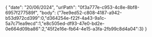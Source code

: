 { 
  "date": "20/06/2024",
  "urlPath": "0f3a777e-c953-4c8e-8bf8-6957f277589f",
  "body": {"7ee9ed52-c808-4187-a942-b53d972cd399":0,"d364254e-f22f-4a43-9a1c-5a7c71ea9ecd":1,"e8c505ed-df93-47e0-bd2e-0e664d09ba86":2,"45f2e16e-fb64-4e15-a3fa-2fb99c8d4a04":3}
}

